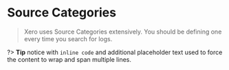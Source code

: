 # Source Categories

> Xero uses Source Categories extensively. You should be defining one every time you search for logs.

?> **Tip** notice with `inline code` and additional placeholder text used to
force the content to wrap and span multiple lines.